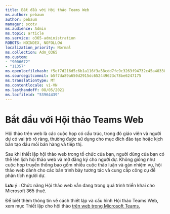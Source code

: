 ```yaml
---
title: Bắt đầu với Hội thảo Teams Web
ms.author: pebaum
author: pebaum
manager: scotv
ms.audience: Admin
ms.topic: article
ms.service: o365-administration
ROBOTS: NOINDEX, NOFOLLOW
localization_priority: Normal
ms.collection: Adm_O365
ms.custom:
- "9006672"
- "11357"
ms.openlocfilehash: f5ef7d216d5c6b1a116f3a58cdd7fc9c3263f94732c45a403381b987381be37b
ms.sourcegitcommit: b5f7da89a650d2915dc652449623c78be6247175
ms.translationtype: MT
ms.contentlocale: vi-VN
ms.lasthandoff: 08/05/2021
ms.locfileid: "53964439"
---
```

# <a name="getting-started-with-teams-webinars"></a>Bắt đầu với Hội thảo Teams Web

Hội thảo trên web là các cuộc họp có cấu trúc, trong đó giáo viên và người dự có vai trò rõ ràng, thường được sử dụng cho mục đích đào tạo hoặc kịch bản tạo đầu mối bán hàng và tiếp thị.

Sau khi thiết lập hội thảo web trong tổ chức của bạn, người dùng của bạn có thể lên lịch hội thảo web và mở đăng ký cho người dự. Không giống như cuộc họp truyền thống bao gồm nhiều cuộc thảo luận và gán nhiệm vụ, hội thảo web dành cho các bản trình bày tương tác và cung cấp công cụ để phân tích người dự.

**Lưu** ý : Chức năng Hội thảo web vẫn đang trong quá trình triển khai cho Microsoft 365 thuê. 

Để biết thêm thông tin về cách thiết lập và cấu hình Hội thảo Teams Web, xem mục Thiết lập cho hội thảo [trên web trong Microsoft Teams.](/microsoftteams/set-up-webinars)